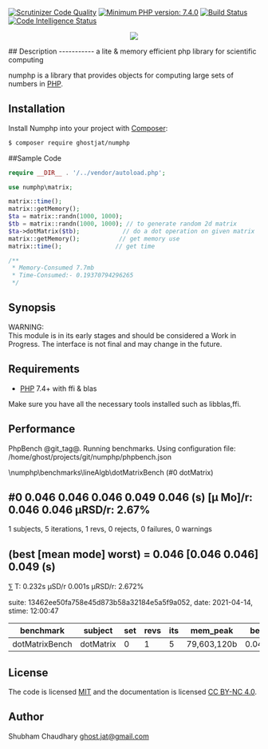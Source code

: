 [![Scrutinizer Code Quality](https://scrutinizer-ci.com/g/ghostjat/numphp/badges/quality-score.png?b=main)](https://scrutinizer-ci.com/g/ghostjat/numphp/?branch=main)
[![Minimum PHP version: 7.4.0](https://img.shields.io/badge/php-7.4.0%2B-blue.svg)](https://php.net)
[![Build Status](https://scrutinizer-ci.com/g/ghostjat/numphp/badges/build.png?b=main)](https://scrutinizer-ci.com/g/ghostjat/numphp/build-status/main)
[![Code Intelligence Status](https://scrutinizer-ci.com/g/ghostjat/numphp/badges/code-intelligence.svg?b=main)](https://scrutinizer-ci.com/code-intelligence)

<p align="center">
  <img src="https://github.com/ghostjat/numphp/blob/main/numphp.png">
</p>
## Description
   -----------
a lite &amp; memory efficient  php library for scientific computing

numphp is a library that provides objects for computing large sets of numbers in [PHP](https://php.net).

## Installation
Install Numphp into your project with [Composer](https://getcomposer.org/):
```sh
$ composer require ghostjat/numphp
```
##Sample Code
```php
require __DIR__ . '/../vendor/autoload.php';

use numphp\matrix;

matrix::time();
matrix::getMemory();
$ta = matrix::randn(1000, 1000);    
$tb = matrix::randn(1000, 1000); // to generate random 2d matrix
$ta->dotMatrix($tb);            // do a dot operation on given matrix
matrix::getMemory();           // get memory use
matrix::time();               // get time

/**
 * Memory-Consumed 7.7mb
 * Time-Consumed:- 0.19370794296265
 */
```
Synopsis
--------
WARNING:  
This module is in its early stages and should be considered a Work in Progress.
The interface is not final and may change in the future. 

Requirements
------------
- [PHP](https://php.net) 7.4+ with ffi & blas

Make sure you have all the necessary tools installed such as libblas,ffi.

Performance
-----------
PhpBench @git_tag@. Running benchmarks.
Using configuration file: /home/ghost/projects/git/numphp/phpbench.json

\numphp\benchmarks\lineAlgb\dotMatrixBench (#0 dotMatrix)

#0  0.046 0.046 0.046 0.049 0.046 (s) [μ Mo]/r: 0.046 0.046 μRSD/r: 2.67%
-----------------------------------------------------------------------
1 subjects, 5 iterations, 1 revs, 0 rejects, 0 failures, 0 warnings

(best [mean mode] worst) = 0.046 [0.046 0.046] 0.049 (s)
--------------------------------------------------------
⅀
T: 0.232s μSD/r 0.001s μRSD/r: 2.672%

suite: 13462ee50fa758e45d873b58a32184e5a5f9a052, date: 2021-04-14, stime: 12:00:47

| benchmark      | subject   | set | revs | its | mem_peak    | best   | mean   | mode   | worst  | stdev  | rstdev | diff  |
|----------------|-----------|-----|------|-----|-------------|--------|--------|--------|--------|--------|--------|-------|
| dotMatrixBench | dotMatrix | 0   | 1    | 5   | 79,603,120b | 0.046s | 0.046s | 0.046s | 0.049s | 0.001s | 2.67%  | 1.00x |


License
-------
The code is licensed [MIT](LICENSE) and the documentation is licensed [CC BY-NC 4.0](https://creativecommons.org/licenses/by-nc/4.0/).

Author
------
Shubham Chaudhary <ghost.jat@gmail.com>